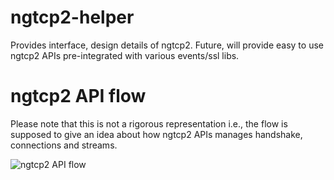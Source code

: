 # ngtcp2-helper
Provides interface, design details of ngtcp2. Future, will provide easy to use ngtcp2 APIs pre-integrated with various events/ssl libs.

# ngtcp2 API flow

Please note that this is not a rigorous representation i.e., the flow is
supposed to give an idea about how ngtcp2 APIs manages handshake, connections
and streams.

![ngtcp2 API flow](http://www.plantuml.com/plantuml/proxy?src=https://raw.githubusercontent.com/nyrahul/ngtcp2-helper/master/res/ngtcp2-api-flow.puml)

